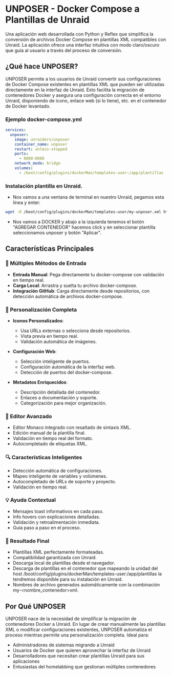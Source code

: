 # UNPOSER - Docker Compose a Plantillas de Unraid

Una aplicación web desarrollada con Python y Reflex que simplifica la conversión de archivos Docker Compose en plantillas XML compatibles con Unraid. La aplicación ofrece una interfaz intuitiva con modo claro/oscuro que guía al usuario a través del proceso de conversión.

## ¿Qué hace UNPOSER?

UNPOSER permite a los usuarios de Unraid convertir sus configuraciones de Docker Compose existentes en plantillas XML que pueden ser utilizadas directamente en la interfaz de Unraid. Esto facilita la migración de contenedores Docker y asegura una configuración correcta en el entorno Unraid, disponiendo de icono, enlace web (si lo tiene), etc. en el contenedor de Docker levantado.

### Ejemplo docker-compose.yml
```yaml
services:
  unposer:
    image: unraiders/unposer
    container_name: unposer
    restart: unless-stopped
    ports:
      - 8080:8080
    network_mode: bridge
    volumes:
      - /boot/config/plugins/dockerMan/templates-user:/app/plantillas
```

### Instalación plantilla en Unraid.

- Nos vamos a una ventana de terminal en nuestro Unraid, pegamos esta línea y enter:
```sh
wget -O /boot/config/plugins/dockerMan/templates-user/my-unposer.xml https://raw.githubusercontent.com/unraiders/unposer/refs/heads/main/my-unposer.xml
```
- Nos vamos a DOCKER y abajo a la izquierda tenemos el botón "AGREGAR CONTENEDOR" hacemos click y en seleccionar plantilla seleccionamos unposer y botón "Aplicar".

## Características Principales

### 🔄 Múltiples Métodos de Entrada
- **Entrada Manual**: Pega directamente tu docker-compose con validación en tiempo real.
- **Carga Local**: Arrastra y suelta tu archivo docker-compose.
- **Integración GitHub**: Carga directamente desde repositorios, con detección automática de archivos docker-compose.

### 🎨 Personalización Completa
- **Iconos Personalizados**: 
  - Usa URLs externas o selecciona desde repositorios.
  - Vista previa en tiempo real.
  - Validación automática de imágenes.

- **Configuración Web**: 
  - Selección inteligente de puertos.
  - Configuración automática de la interfaz web.
  - Detección de puertos del docker-compose.

- **Metadatos Enriquecidos**:
  - Descripción detallada del contenedor.
  - Enlaces a documentación y soporte.
  - Categorización para mejor organización.

### 📝 Editor Avanzado
- Editor Monaco integrado con resaltado de sintaxis XML.
- Edición manual de la plantilla final.
- Validación en tiempo real del formato.
- Autocompletado de etiquetas XML.

### 🔍 Características Inteligentes
- Detección automática de configuraciones.
- Mapeo inteligente de variables y volúmenes.
- Autocompletado de URLs de soporte y proyecto.
- Validación en tiempo real.

### 💡 Ayuda Contextual
- Mensajes toast informativos en cada paso.
- Info hovers con explicaciones detalladas.
- Validación y retroalimentación inmediata.
- Guía paso a paso en el proceso.

### 🎯 Resultado Final
- Plantillas XML perfectamente formateadas.
- Compatibilidad garantizada con Unraid.
- Descarga local de plantillas desde el navegador.
- Descarga de plantillas en el contenedor que mapeando la unidad del host /boot/config/plugins/dockerMan/templates-user:/app/plantillas la tendremos disponible para su instalación en Unraid.
- Nombres de archivo generados automáticamente con la combinación my-<nombre_contenedor>xml.

## Por Qué UNPOSER

UNPOSER nace de la necesidad de simplificar la migración de contenedores Docker a Unraid. En lugar de crear manualmente las plantillas XML o modificar configuraciones existentes, UNPOSER automatiza el proceso mientras permite una personalización completa. Ideal para:

- Administradores de sistemas migrando a Unraid
- Usuarios de Docker que quieren aprovechar la interfaz de Unraid
- Desarrolladores que necesitan crear plantillas Unraid para sus aplicaciones
- Entusiastas del homelabbing que gestionan múltiples contenedores